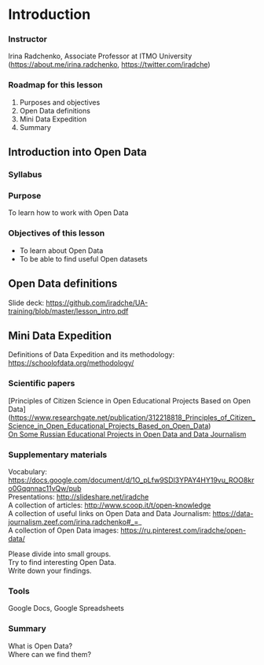 # Introduction

### Instructor
Irina Radchenko, Associate Professor at ITMO University (https://about.me/irina.radchenko, https://twitter.com/iradche)     
     
### Roadmap for this lesson            
1. Purposes and objectives      
2. Open Data definitions     
3. Mini Data Expedition      
4. Summary      
      
     
## Introduction into Open Data
### Syllabus

### Purpose      
To learn how to work with Open Data     
     
### Objectives of this lesson      
- To learn about Open Data
- To be able to find useful Open datasets

## Open Data definitions

Slide deck: https://github.com/iradche/UA-training/blob/master/lesson_intro.pdf        

## Mini Data Expedition

Definitions of Data Expedition and its methodology: https://schoolofdata.org/methodology/       

### Scientific papers     
[Principles of Citizen Science in Open Educational Projects Based on Open Data] (https://www.researchgate.net/publication/312218818_Principles_of_Citizen_Science_in_Open_Educational_Projects_Based_on_Open_Data)      
[On Some Russian Educational Projects in Open Data and Data Journalism](https://www.researchgate.net/publication/299340975_On_Some_Russian_Educational_Projects_in_Open_Data_and_Data_Journalism)     
      
### Supplementary materials     
Vocabulary: https://docs.google.com/document/d/1O_pLfw9SDl3YPAY4HY19vu_ROO8kro0Gqqnnac11vQw/pub      
Presentations: http://slideshare.net/iradche          
A collection of articles: http://www.scoop.it/t/open-knowledge             
A collection of useful links on Open Data and Data Journalism: https://data-journalism.zeef.com/irina.radchenko#_=_     
A collection of Open Data images: https://ru.pinterest.com/iradche/open-data/             
      
      
Please divide into small groups.       
Try to find interesting Open Data.       
Write down your findings.       

### Tools
Google Docs, Google Spreadsheets

### Summary

What is Open Data?     
Where can we find them?      



